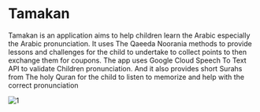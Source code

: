 # Tamakan

Tamakan is an application aims to help children learn the Arabic  especially the Arabic pronunciation.
It uses The Qaeeda Noorania methods to provide lessons and challenges for the child to undertake to collect points to then  exchange them for coupons.
The app uses Google Cloud Speech To Text API to validate Children  pronunciation. And it also provides short Surahs from The holy Quran for the child to listen to memorize and help with the correct pronunciation

![1](https://user-images.githubusercontent.com/99503463/225413429-0b9f1091-0550-43d3-88d6-fc5056771819.gif)
